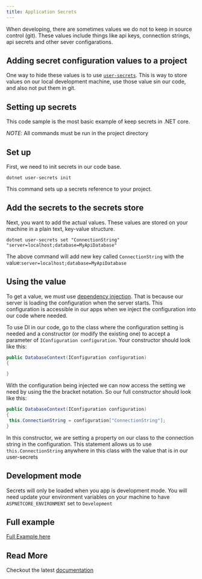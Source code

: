 ```yaml
---
title: Application Secrets
---
```


When developing, there are sometimes values we do not to keep in source control
(git). These values include things like api keys, connection strings, api
secrets and other sever configarations.

## Adding secret configuration values to a project

One way to hide these values is to use
[`user-secrets`](https://docs.microsoft.com/en-us/aspnet/core/security/app-secrets?view=aspnetcore-3.1&tabs=linux).
This is way to store values on our local development machine, use those value
sin our code, and also not put them in git.

## Setting up secrets

This code sample is the most basic example of keep secrets in .NET core.

_NOTE_: All commands must be run in the project directory

## Set up

First, we need to init secrets in our code base.

```shell
dotnet user-secrets init
```

This command sets up a secrets reference to your project.

## Add the secrets to the secrets store

Next, you want to add the actual values. These values are stored on your machine
in a plain text, key-value structure.

```shell
dotnet user-secrets set "ConnectionString" "server=localhost;database=MyApiDatabase"
```

The above command will add new key called `ConnectionString` with the
value:`server=localhost;database=MyApiDatabase`

## Using the value

To get a value, we must use
[dependency injection](https://docs.microsoft.com/en-us/aspnet/core/fundamentals/dependency-injection?view=aspnetcore-3.1).
That is because our server is loading the configuration when the server starts.
This configuration is accessible in our apps when we inject the configuration
into our code where needed.

To use DI in our code, go to the class where the configuration setting is needed
and a constructor (or modify the existing one) to accept a parameter of
`IConfiguration configuration`. Your constructor should look like this:

```csharp
public DatabaseContext(IConfiguration configuration)
{

}
```

With the configuration being injected we can now access the setting we need by
using the the bracket notation. So our full constructor should look like this:

```csharp
public DatabaseContext(IConfiguration configuration)
{
 this.ConnectionString = configuration["ConnectionString"];
}
```

In this constructor, we are setting a property on our class to the connection
string in the configuration. This statement allows us to use
`this.ConnectionString` anywhere in this class with the value that is in our
user-secrets

## Development mode

Secrets will only be loaded when you app is development mode. You will need
update your environment variables on your machine to have
`ASPNETCORE_ENVIRONMENT` set to `Development`

## Full example

[Full Example here](https://github.com/mdewey/SecretExampel)

## Read More

Checkout the latest
[documentation](https://docs.microsoft.com/en-us/aspnet/core/security/app-secrets?view=aspnetcore-3.1&tabs=linux)
